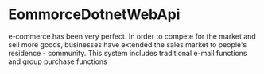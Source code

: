 # EommorceDotnetWebApi
e-commerce has been very perfect. In order to compete for the  market and sell more goods, businesses have extended the sales market to people's  residence - community. This system includes traditional e-mall functions and  group purchase functions
